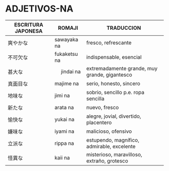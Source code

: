 # ADJETIVOS-NA

|          ESCRITURA JAPONESA          |            ROMAJI            |                                  TRADUCCION                                 |
|--------------------------------------|------------------------------|-----------------------------------------------------------------------------|
|               爽やかな                |          sawayaka na         |                              fresco, refrescante                            |
|               不可欠な                |          fukaketsu na        |                           indispensable, esencial                           |
|               甚大な                 |　         jindai na           |                extremadamente grande, muy grande, gigantesco                | 
|               真面目な                |           majime na          |                           serio, honesto, sincero                           |
|               地味な                  |           jimi na            |                             sobrio, sencillo   p.e. ropa sencilla           |
|               新たな                  |           arata na           |                                nuevo, fresco                                |
|               愉快な                  |           yukai na           |                      alegre, jovial, divertido, placentero                  |
|               嫌味な                  |           iyami na           |                             malicioso, ofensivo                             |
|               立派な                  |           rippa na           |                estupendo, magnífico, admirable, excelente                   |
|               怪異な                  |           kaii na            |                    misterioso, maravilloso, extraño, grotesco               | 　                             
